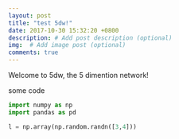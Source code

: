 ```yaml
---
layout: post
title: "test 5dw!"
date: 2017-10-30 15:32:20 +0800
description: # Add post description (optional)
img:  # Add image post (optional)
comments: true
---
```


Welcome to 5dw, the 5 dimention network!

some code
``` python
import numpy as np
import pandas as pd

l = np.array(np.random.randn([3,4]))

```
